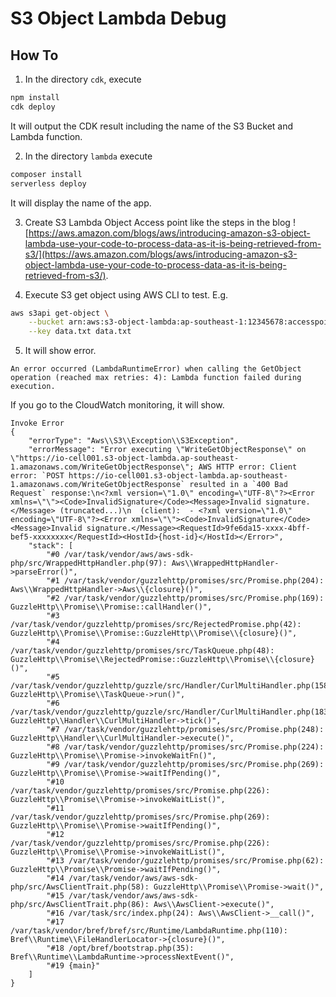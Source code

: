 # S3 Object Lambda Debug

## How To

1. In the directory `cdk`, execute


```bash
npm install
cdk deploy
```
It will output the CDK result including the name of the S3 Bucket and Lambda function.

2. In the directory `lambda` execute

```bash
composer install
serverless deploy
```

It will display the name of the app.

3. Create S3 Lambda Object Access point like the steps in the blog ![https://aws.amazon.com/blogs/aws/introducing-amazon-s3-object-lambda-use-your-code-to-process-data-as-it-is-being-retrieved-from-s3/](https://aws.amazon.com/blogs/aws/introducing-amazon-s3-object-lambda-use-your-code-to-process-data-as-it-is-being-retrieved-from-s3/).

4. Execute S3 get object using AWS CLI to test. E.g.

```bash
aws s3api get-object \
    --bucket arn:aws:s3-object-lambda:ap-southeast-1:12345678:accesspoint/accesspointname \
    --key data.txt data.txt
```

5. It will show error.

```text
An error occurred (LambdaRuntimeError) when calling the GetObject operation (reached max retries: 4): Lambda function failed during execution.
```

If you go to the CloudWatch monitoring, it will show.

```text
Invoke Error	
{
    "errorType": "Aws\\S3\\Exception\\S3Exception",
    "errorMessage": "Error executing \"WriteGetObjectResponse\" on \"https://io-cell001.s3-object-lambda.ap-southeast-1.amazonaws.com/WriteGetObjectResponse\"; AWS HTTP error: Client error: `POST https://io-cell001.s3-object-lambda.ap-southeast-1.amazonaws.com/WriteGetObjectResponse` resulted in a `400 Bad Request` response:\n<?xml version=\"1.0\" encoding=\"UTF-8\"?><Error xmlns=\"\"><Code>InvalidSignature</Code><Message>Invalid signature.</Message> (truncated...)\n  (client):  - <?xml version=\"1.0\" encoding=\"UTF-8\"?><Error xmlns=\"\"><Code>InvalidSignature</Code><Message>Invalid signature.</Message><RequestId>9fe6da15-xxxx-4bff-bef5-xxxxxxxx</RequestId><HostId>{host-id}</HostId></Error>",
    "stack": [
        "#0 /var/task/vendor/aws/aws-sdk-php/src/WrappedHttpHandler.php(97): Aws\\WrappedHttpHandler->parseError()",
        "#1 /var/task/vendor/guzzlehttp/promises/src/Promise.php(204): Aws\\WrappedHttpHandler->Aws\\{closure}()",
        "#2 /var/task/vendor/guzzlehttp/promises/src/Promise.php(169): GuzzleHttp\\Promise\\Promise::callHandler()",
        "#3 /var/task/vendor/guzzlehttp/promises/src/RejectedPromise.php(42): GuzzleHttp\\Promise\\Promise::GuzzleHttp\\Promise\\{closure}()",
        "#4 /var/task/vendor/guzzlehttp/promises/src/TaskQueue.php(48): GuzzleHttp\\Promise\\RejectedPromise::GuzzleHttp\\Promise\\{closure}()",
        "#5 /var/task/vendor/guzzlehttp/guzzle/src/Handler/CurlMultiHandler.php(158): GuzzleHttp\\Promise\\TaskQueue->run()",
        "#6 /var/task/vendor/guzzlehttp/guzzle/src/Handler/CurlMultiHandler.php(183): GuzzleHttp\\Handler\\CurlMultiHandler->tick()",
        "#7 /var/task/vendor/guzzlehttp/promises/src/Promise.php(248): GuzzleHttp\\Handler\\CurlMultiHandler->execute()",
        "#8 /var/task/vendor/guzzlehttp/promises/src/Promise.php(224): GuzzleHttp\\Promise\\Promise->invokeWaitFn()",
        "#9 /var/task/vendor/guzzlehttp/promises/src/Promise.php(269): GuzzleHttp\\Promise\\Promise->waitIfPending()",
        "#10 /var/task/vendor/guzzlehttp/promises/src/Promise.php(226): GuzzleHttp\\Promise\\Promise->invokeWaitList()",
        "#11 /var/task/vendor/guzzlehttp/promises/src/Promise.php(269): GuzzleHttp\\Promise\\Promise->waitIfPending()",
        "#12 /var/task/vendor/guzzlehttp/promises/src/Promise.php(226): GuzzleHttp\\Promise\\Promise->invokeWaitList()",
        "#13 /var/task/vendor/guzzlehttp/promises/src/Promise.php(62): GuzzleHttp\\Promise\\Promise->waitIfPending()",
        "#14 /var/task/vendor/aws/aws-sdk-php/src/AwsClientTrait.php(58): GuzzleHttp\\Promise\\Promise->wait()",
        "#15 /var/task/vendor/aws/aws-sdk-php/src/AwsClientTrait.php(86): Aws\\AwsClient->execute()",
        "#16 /var/task/src/index.php(24): Aws\\AwsClient->__call()",
        "#17 /var/task/vendor/bref/bref/src/Runtime/LambdaRuntime.php(110): Bref\\Runtime\\FileHandlerLocator->{closure}()",
        "#18 /opt/bref/bootstrap.php(35): Bref\\Runtime\\LambdaRuntime->processNextEvent()",
        "#19 {main}"
    ]
}
```